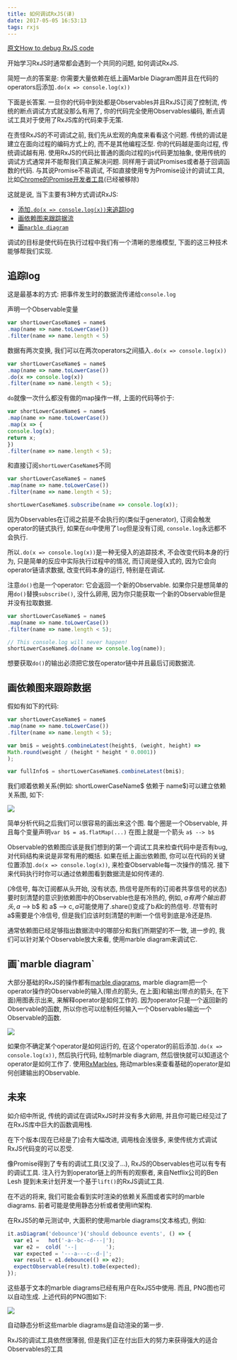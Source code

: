 ```yaml
---
title: 如何调试RxJS(译)
date: 2017-05-05 16:53:13
tags: rxjs
---
```

[原文How to debug RxJS code](https://staltz.com/how-to-debug-rxjs-code.html)

开始学习RxJS时通常都会遇到一个共同的问题, 如何调试RxJS.

简短一点的答案是: 你需要大量依赖在纸上画Marble Diagram图并且在代码的operators后添加`.do(x => console.log(x))`

下面是长答案.
一旦你的代码中到处都是Observables并且RxJS订阅了控制流, 传统的断点调试方式就没那么有用了, 你的代码完全使用Observables编码, 断点调试工具对于使用了RxJS库的代码束手无策.

在责怪RxJS的不可调试之前, 我们先从宏观的角度来看看这个问题. 传统的调试是建立在面向过程的编码方式上的, 而不是其他编程泛型. 你的代码越是面向过程, 传统调试越有用. 使用RxJS的代码比普通的面向过程的js代码更加抽象, 使用传统的调试方式通常并不能帮我们真正解决问题. 同样用于调试Promises或者基于回调函数的代码. 与其说Promise不易调试, 不如直接使用专为Promise设计的调试工具, 比如[Chrome的Promise开发者工具](https://www.youtube.com/watch?v=o9c3U5_8tGY)(已经被移除)

这就是说, 当下主要有3种方式调试RxJS:
- [添加`.do(x => console.log(x))`来追踪log](#first)
- [画依赖图来跟踪据流](#second)
- [画`marble diagram`](#third)

调试的目标是使代码在执行过程中我们有一个清晰的思维模型, 下面的这三种技术能够帮我们实现.

<h2 id="first">追踪log</h2>

这是最基本的方式: 把事件发生时的数据流传递给`console.log`

声明一个Observable变量
``` javascript
var shortLowerCaseName$ = name$
.map(name => name.toLowerCase())
.filter(name => name.length < 5)
```

数据有两次变换, 我们可以在两次operators之间插入`.do(x => console.log(x))`
``` javascript
var shortLowerCaseName$ = name$
.map(name => name.toLowerCase())
.do(x => console.log(x))
.filter(name => name.length < 5);
```
`do`就像一次什么都没有做的map操作一样, 上面的代码等价于:
``` javascript
var shortLowerCaseName$ = name$
.map(name => name.toLowerCase())
.map(x => {
console.log(x);
return x;
})
.filter(name => name.length < 5);
```

和直接订阅`shortLowerCaseName$`不同
``` javascript
var shortLowerCaseName$ = name$
.map(name => name.toLowerCase())
.filter(name => name.length < 5);

shortLowerCaseName$.subscribe(name => console.log(x));
```

因为Observables在订阅之前是不会执行的(类似于generator), 订阅会触发operator的链式执行, 如果在`do`中使用了`log`但是没有订阅, `console.log`永远都不会执行.

所以`.do(x => console.log(x))`是一种无侵入的追踪技术, 不会改变代码本身的行为, 只是简单的反应中实际执行过程中的情况, 而订阅是侵入式的, 因为它会向operator链请求数据, 改变代码本身的运行, 特别是在调试.

注意`do()`也是一个operator: 它会返回一个新的Observable. 如果你只是想简单的用`do()`替换`subscribe()`, 没什么卵用, 因为你只能获取一个新的Observable但是并没有拉取数据.

``` javascript
var shortLowerCaseName$ = name$
.map(name => name.toLowerCase())
.filter(name => name.length < 5);

// This console.log will never happen!
shortLowerCaseName$.do(name => console.log(name));
```

想要获取`do()`的输出必须把它放在operator链中并且最后订阅数据流.

<h2 id="second">画依赖图来跟踪数据</h2>

假如有如下的代码:

``` javascript
var shortLowerCaseName$ = name$
.map(name => name.toLowerCase())
.filter(name => name.length < 5);

var bmi$ = weight$.combineLatest(height$, (weight, height) =>
Math.round(weight / (height * height * 0.0001))
);

var fullInfo$ = shortLowerCaseName$.combineLatest(bmi$);
```

我们顺着依赖关系(例如: shortLowerCaseName$ 依赖于 name$)可以建立依赖关系图, 如下:

![](https://staltz.com/img/debugging-dep-graph.png)

简单分析代码之后我们可以很容易的画出来这个图. 每个圈是一个Observable, 并且每个变量声明`var b$ = a$.flatMap(...)` 在图上就是一个箭头 `a$ --> b$`

Observable的依赖图应该是我们想到的第一个调试工具来检查代码中是否有bug, 对代码结构来说是非常有用的概括.
如果在纸上画出依赖图, 你可以在代码的关键位置添加`.do(x => console.log(x))`, 来检查Observable每一次操作的情况. 接下来代码执行时你可以通过依赖图看到数据流是如何传递的.

(冷信号, 每次订阅都从头开始, 没有状态, 热信号是所有的订阅者共享信号的状态)
要时刻清楚的意识到依赖图中的Observable也是有冷热的, 例如, $a有两个输出箭头, a$ --> b$ 和 a$ --> c$, a$可能使用了.share()变成了b$和c$的热信号. 尽管有时a$需要是个冷信号, 但是我们应该时刻清楚的判断一个信号到底是冷还是热.

通常依赖图已经足够指出数据流中的哪部分和我们所期望的不一致, 进一步的, 我们可以针对某个Observable放大来看, 使用marble diagram来调试它.

<h2 id="third">画`marble diagram`</h2>

大部分基础的RxJS的操作都有[marble diagrams](http://reactivex.io/rxjs/class/es6/Observable.js~Observable.html#instance-method-map), marble diagram把一个operator操作的Observable的输入(带点的箭头, 在上面)和输出(带点的箭头, 在下面)用图表示出来, 来解释operator是如何工作的. 因为operator只是一个返回新的Observable的函数, 所以你也可以绘制任何输入一个Observables输出一个Observable的函数.

![](http://reactivex.io/rxjs/img/map.png)

如果你不确定某个operator是如何运行的, 在这个operator的前后添加`.do(x => console.log(x))`, 然后执行代码, 绘制marble diagram, 然后很快就可以知道这个operator是如何工作了. 使用[RxMarbles](http://rxmarbles.com/), 拖动marbles来查看基础的operator是如何创建输出的Observable.

## 未来

如介绍中所说, 传统的调试在调试RxJS时并没有多大卵用, 并且你可能已经见过了在RxJS库中巨大的函数调用栈.

在下个版本(现在已经是了)会有大幅改进, 调用栈会浅很多, 来使传统方式调试RxJS代码变的可以忍受. 

像Promise得到了专有的调试工具(又没了...), RxJS的Observables也可以有专有的调试工具. 
注入行为到operator链上的所有的观察者, 来自Netflix公司的Ben Lesh 提到未来计划开发一个基于`lift()`的RxJS调试工具.

在不远的将来, 我们可能会看到实时渲染的依赖关系图或者实时的marble diagrams. 前者可能是使用静态分析或者使用lift架构.

在RxJS5的单元测试中, 大面积的使用marble diagrams(文本格式), 例如:

``` javascript
it.asDiagram('debounce')('should debounce events', () => {
  var e1 =   hot('-a--bc--d---|');
  var e2 =  cold( '--|         ');
  var expected = '---a---c--d-|';
  var result = e1.debounce(() => e2);
  expectObservable(result).toBe(expected);
});
```

这些基于文本的marble diagrams已经有用户在RxJS5中使用. 而且, PNG图也可以自动生成. 上述代码的PNG图如下:

![](https://staltz.com/img/debounce.png)

自动静态分析这些marble diagrams是自动渲染的第一步.

RxJS的调试工具依然很薄弱, 但是我们正在付出巨大的努力来获得强大的适合Observables的工具